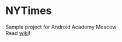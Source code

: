 # NYTimes
Sample project for Android Academy Moscow <br>
Read [wiki](https://github.com/Android-Academy-MSK/NYTimes/wiki/Project-description)!
